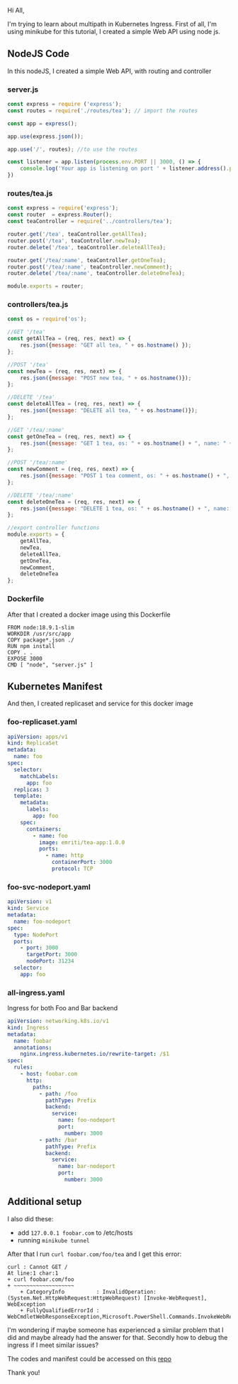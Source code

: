 Hi All,

I'm trying to learn about multipath in Kubernetes Ingress. First of all, I'm using minikube for this tutorial, I created a simple Web API using node js.

## NodeJS Code
In this nodeJS, I created a simple Web API, with routing and controller

### server.js
```javascript
const express = require ('express');
const routes = require('./routes/tea'); // import the routes

const app = express();

app.use(express.json());

app.use('/', routes); //to use the routes

const listener = app.listen(process.env.PORT || 3000, () => {
    console.log('Your app is listening on port ' + listener.address().port)
})
```
### routes/tea.js
```javascript
const express = require('express');
const router  = express.Router();
const teaController = require('../controllers/tea');

router.get('/tea', teaController.getAllTea);
router.post('/tea', teaController.newTea);
router.delete('/tea', teaController.deleteAllTea);

router.get('/tea/:name', teaController.getOneTea);
router.post('/tea/:name', teaController.newComment);
router.delete('/tea/:name', teaController.deleteOneTea);

module.exports = router;
```

### controllers/tea.js
```javascript
const os = require('os');

//GET '/tea'
const getAllTea = (req, res, next) => {
    res.json({message: "GET all tea, " + os.hostname() });
};

//POST '/tea'
const newTea = (req, res, next) => {
    res.json({message: "POST new tea, " + os.hostname()});
};

//DELETE '/tea'
const deleteAllTea = (req, res, next) => {
    res.json({message: "DELETE all tea, " + os.hostname()});
};

//GET '/tea/:name'
const getOneTea = (req, res, next) => {
    res.json({message: "GET 1 tea, os: " + os.hostname() + ", name: " + req.params.name});
};

//POST '/tea/:name'
const newComment = (req, res, next) => {
    res.json({message: "POST 1 tea comment, os: " + os.hostname() + ", name: " + req.params.name});
};

//DELETE '/tea/:name'
const deleteOneTea = (req, res, next) => {
    res.json({message: "DELETE 1 tea, os: " + os.hostname() + ", name: " + req.params.name});
};

//export controller functions
module.exports = {
    getAllTea, 
    newTea,
    deleteAllTea,
    getOneTea,
    newComment,
    deleteOneTea
};
```


### Dockerfile
After that I created a docker image using this Dockerfile
```docker
FROM node:18.9.1-slim
WORKDIR /usr/src/app
COPY package*.json ./
RUN npm install
COPY . .
EXPOSE 3000
CMD [ "node", "server.js" ]
```

## Kubernetes Manifest
And then, I created replicaset and service for this docker image

### foo-replicaset.yaml
```yaml
apiVersion: apps/v1
kind: ReplicaSet
metadata:
  name: foo
spec:
  selector:
    matchLabels:
      app: foo
  replicas: 3
  template:
    metadata:
      labels:
        app: foo
    spec:
      containers:
        - name: foo
          image: emriti/tea-app:1.0.0
          ports:
            - name: http
              containerPort: 3000
              protocol: TCP

```

### foo-svc-nodeport.yaml
```yaml
apiVersion: v1
kind: Service
metadata:
  name: foo-nodeport
spec:
  type: NodePort
  ports:
    - port: 3000
      targetPort: 3000
      nodePort: 31234
  selector:
    app: foo
```

### all-ingress.yaml
Ingress for both Foo and Bar backend
```yaml
apiVersion: networking.k8s.io/v1
kind: Ingress
metadata:
  name: foobar
  annotations:
    nginx.ingress.kubernetes.io/rewrite-target: /$1
spec:
  rules:
    - host: foobar.com
      http:
        paths:
          - path: /foo
            pathType: Prefix
            backend:
              service:
                name: foo-nodeport
                port:
                  number: 3000  
          - path: /bar
            pathType: Prefix
            backend:
              service:
                name: bar-nodeport
                port:
                  number: 3000  
```

## Additional setup
I also did these:
- add `127.0.0.1 foobar.com` to /etc/hosts
- running `minikube tunnel`

After that I run `curl foobar.com/foo/tea` and I get this error: 
```console
curl : Cannot GET /
At line:1 char:1
+ curl foobar.com/foo
+ ~~~~~~~~~~~~~~~~~~~
    + CategoryInfo          : InvalidOperation: (System.Net.HttpWebRequest:HttpWebRequest) [Invoke-WebRequest], WebException
    + FullyQualifiedErrorId : WebCmdletWebResponseException,Microsoft.PowerShell.Commands.InvokeWebRequestCommand
```

I'm wondering if maybe someone has experienced a similar problem that I did and maybe already had the answer for that. Secondly how to debug the ingress if I meet similar issues?

The codes and manifest could be accessed on this [repo](https://github.com/emriti/tea-app)

Thank you!
